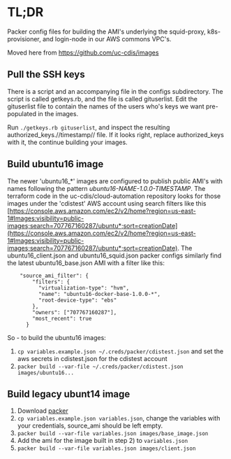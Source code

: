 # TL;DR

Packer config files for building the AMI's underlying the squid-proxy, k8s-provisioner, and login-node in our AWS commons VPC's.

Moved here from https://github.com/uc-cdis/images

## Pull the SSH keys

There is a script and an accompanying file in the configs subdirectory.  The script is called getkeys.rb, and the file is called gituserlist.  Edit the gituserlist file to contain the names of the users who's keys we want pre-populated in the images.

Run `./getkeys.rb gituserlist`, and inspect the resulting authorized_keys.//timestamp// file.  If it looks right, replace authorized_keys with it, the continue building your images.

## Build ubuntu16 image

The newer 'ubuntu16_*' images are configured to publish public AMI's with names following the pattern *ubuntu16-NAME-1.0.0-TIMESTAMP*.
The terraform code in the uc-cdis/cloud-automation repository looks for those images under the 'cdistest' AWS account using
search filters like this [https://console.aws.amazon.com/ec2/v2/home?region=us-east-1#Images:visibility=public-images;search=707767160287/ubuntu*;sort=creationDate](https://console.aws.amazon.com/ec2/v2/home?region=us-east-1#Images:visibility=public-images;search=707767160287/ubuntu*;sort=creationDate).  The ubuntu16_client.json and ubuntu16_squid.json packer configs similarly find the latest ubuntu16_base.json AMI with a filter like this:
```
    "source_ami_filter": {
        "filters": {
          "virtualization-type": "hvm",
          "name": "ubuntu16-docker-base-1.0.0-*",
          "root-device-type": "ebs"
        },
        "owners": ["707767160287"],
        "most_recent": true
      }
```

So - to build the ubuntu16 images:
1. `cp variables.example.json ~/.creds/packer/cdistest.json` and set the aws secrets in cdistest.json for the cdistest account
2. `packer build --var-file ~/.creds/packer/cdistest.json images/ubuntu16...`

## Build legacy ubunt14 image

1. Download [packer](https://www.packer.io/downloads.html)
2. `cp variables.example.json variables.json`, change the variables with your credentials, source_ami should be left empty.
3. `packer build --var-file variables.json images/base_image.json`
4. Add the ami for the image built in step 2)  to `variables.json`
5. `packer build --var-file variables.json images/client.json`
